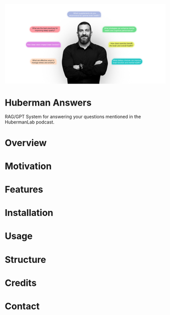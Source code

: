 ![Alt text](assets/ah-lab-main.jpg)
# Huberman Answers
RAG/GPT System for answering your questions mentioned in the HubermanLab podcast.

# Overview

# Motivation

# Features

# Installation

# Usage

# Structure

# Credits 

# Contact